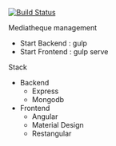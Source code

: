 [![Build Status](https://travis-ci.org/Nebulis/cinema.svg?branch=master)](https://travis-ci.org/Nebulis/cinema)

Mediatheque management
* Start Backend : gulp
* Start Frontend : gulp serve

Stack
* Backend
  * Express
  * Mongodb
* Frontend
  * Angular
  * Material Design
  * Restangular
